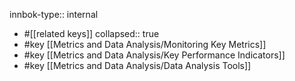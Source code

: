 innbok-type:: internal
- #[[related keys]]
collapsed:: true
- #key [[Metrics and Data Analysis/Monitoring Key Metrics]]
- #key [[Metrics and Data Analysis/Key Performance Indicators]]
- #key [[Metrics and Data Analysis/Data Analysis Tools]]














